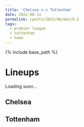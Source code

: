 ```yaml
---
title: 'Chelsea v.s Tottenham'
date: 2022-08-11
permalink: /posts/2022/08/match-2
tags:
  - premier league
  - tottenham
  - home
---
```


{% include base_path %}

# Lineups 
Loading soon...

## Chelsea
<!-- <img src="../images/lineups/everton_gm1.png" alt="everton_lineup_gm1" width=400/>

>                          Pickford       
>
>         Patterson Tarkowski Mina Godfrey Mykolenko  
>
>              Gray    Doucoure    Iwobi    McNeil
>
>                            Gordon -->

## Tottenham
<!-- <img src="../images/lineups/chelsea_gm1.png" alt="chelsea_lineup_gm1" width=400/>

>                    Mendy    
>   
>         Azpilicueta  Silva  Koulibaly  
> 
>     James    Jorghino    Kante    Chilwell 
>
>           Sterling            Mount
>
>                     Havertz -->
>



